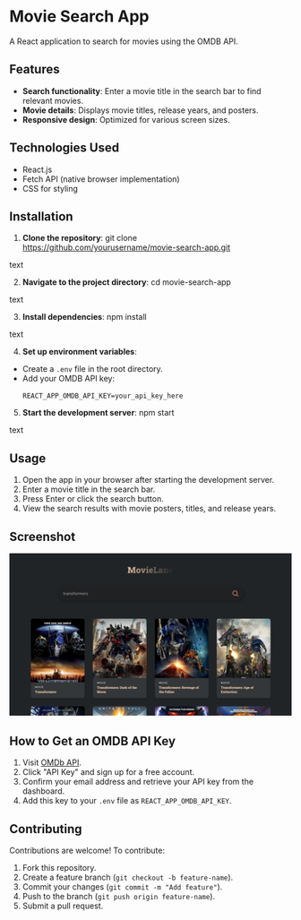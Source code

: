 # Movie Search App

A React application to search for movies using the OMDB API.

## Features
- **Search functionality**: Enter a movie title in the search bar to find relevant movies.
- **Movie details**: Displays movie titles, release years, and posters.
- **Responsive design**: Optimized for various screen sizes.

## Technologies Used
- React.js
- Fetch API (native browser implementation)
- CSS for styling

## Installation

1. **Clone the repository**:
git clone https://github.com/yourusername/movie-search-app.git

text

2. **Navigate to the project directory**:
cd movie-search-app

text

3. **Install dependencies**:
npm install

text

4. **Set up environment variables**:
- Create a `.env` file in the root directory.
- Add your OMDB API key:
  ```
  REACT_APP_OMDB_API_KEY=your_api_key_here
  ```

5. **Start the development server**:
npm start

text

## Usage

1. Open the app in your browser after starting the development server.
2. Enter a movie title in the search bar.
3. Press Enter or click the search button.
4. View the search results with movie posters, titles, and release years.

## Screenshot

![App Screenshot](./public/Sample.png)  

## How to Get an OMDB API Key

1. Visit [OMDb API](https://www.omdbapi.com/).
2. Click "API Key" and sign up for a free account.
3. Confirm your email address and retrieve your API key from the dashboard.
4. Add this key to your `.env` file as `REACT_APP_OMDB_API_KEY`.

## Contributing

Contributions are welcome! To contribute:
1. Fork this repository.
2. Create a feature branch (`git checkout -b feature-name`).
3. Commit your changes (`git commit -m "Add feature"`).
4. Push to the branch (`git push origin feature-name`).
5. Submit a pull request.
